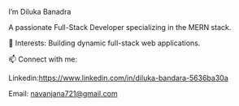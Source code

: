 I’m Diluka Banadra

A passionate Full-Stack Developer specializing in the MERN stack.

   🚀 Interests: Building dynamic full-stack web applications.

   📫 Connect with me:

   Linkedin:https://www.linkedin.com/in/diluka-bandara-5636ba30a

   Email: navanjana721@gmail.com

   




 
 

